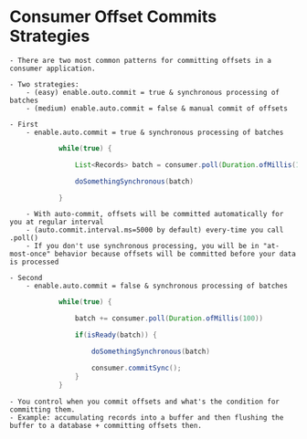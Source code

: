 # Consumer Offset Commits Strategies

	- There are two most common patterns for committing offsets in a consumer application.

	- Two strategies:
		- (easy) enable.outo.commit = true & synchronous processing of batches
		- (medium) enable.auto.commit = false & manual commit of offsets

	- First
		- enable.auto.commit = true & synchronous processing of batches
````java
			while(true) {

				List<Records> batch = consumer.poll(Duration.ofMillis(100))

				doSomethingSynchronous(batch)

			}
````
		- With auto-commit, offsets will be committed automatically for you at regular interval
		- (auto.commit.interval.ms=5000 by default) every-time you call .poll()
		- If you don't use synchronous processing, you will be in "at-most-once" behavior because offsets will be committed before your data is processed

	- Second
		- enable.auto.commit = false & synchronous processing of batches
````java
			while(true) {

				batch += consumer.poll(Duration.ofMillis(100))

				if(isReady(batch)) {					

					doSomethingSynchronous(batch)

					consumer.commitSync();
				}
			}
````
	- You control when you commit offsets and what's the condition for committing them.
	- Example: accumulating records into a buffer and then flushing the buffer to a database + committing offsets then.